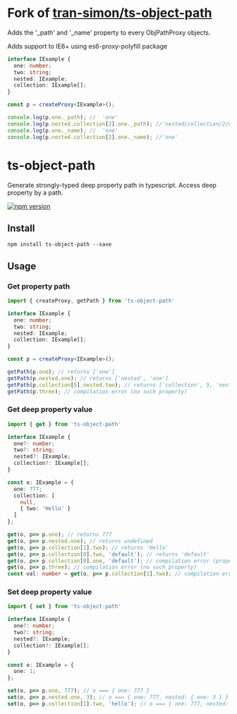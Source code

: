 # Fork of [tran-simon/ts-object-path](https://github.com/tran-simon/ts-object-path) 

Adds the '_path' and '_name' property to every ObjPathProxy objects.

Adds support to IE6+ using es6-proxy-polyfill package


```typescript
interface IExample {
  one: number;
  two: string;
  nested: IExample;
  collection: IExample[];
}

const p = createProxy<IExample>();

console.log(p.one._path); //  'one'
console.log(p.nested.collection[2].one._path); //'nested/collection/2/one'
console.log(p.one._name); //  'one'
console.log(p.nested.collection[2].one._name); //'one'

```



# ts-object-path
Generate strongly-typed deep property path in typescript. Access deep property by a path.

[![npm version](https://badge.fury.io/js/ts-object-path.svg)](https://badge.fury.io/js/ts-object-path)

## Install
```
npm install ts-object-path --save
```

## Usage

### Get property path
```typescript
import { createProxy, getPath } from 'ts-object-path'

interface IExample {
  one: number;
  two: string;
  nested: IExample;
  collection: IExample[];
}

const p = createProxy<IExample>();

getPath(p.one); // returns ['one']
getPath(p.nested.one); // returns ['nested', 'one']
getPath(p.collection[5].nested.two); // returns ['collection', 5, 'nested', 'two']
getPath(p.three); // compilation error (no such property)

```

### Get deep property value
```typescript
import { get } from 'ts-object-path'

interface IExample {
  one?: number;
  two?: string;
  nested?: IExample;
  collection?: IExample[];
}

const o: IExample = {
  one: 777;
  collection: [
    null,
    { two: 'Hello' }
  ]
};

get(o, p=> p.one); // returns 777
get(o, p=> p.nested.one); // returns undefined
get(o, p=> p.collection[1].two); // returns 'Hello'
get(o, p=> p.collection[0].two, 'default'); // returns 'default'
get(o, p=> p.collection[0].one, 'default'); // compilation error (property and default value types don't match)
get(o, p=> p.three); // compilation error (no such property)
const val: number = get(o, p=> p.collection[1].two); // compilation error (string is not assignable to number)

```

### Set deep property value
```typescript
import { set } from 'ts-object-path'

interface IExample {
  one?: number;
  two?: string;
  nested?: IExample;
  collection?: IExample[];
}

const o: IExample = {
  one: 1;
};

set(o, p=> p.one, 777); // o === { one: 777 }
set(o, p=> p.nested.one, 3); // o === { one: 777, nested: { one: 3 } }
set(o, p=> p.collection[1].two, 'hello'); // o === { one: 777, nested: { one: 3 }, collection: [undefined, { two: 'hello'}] }

```
